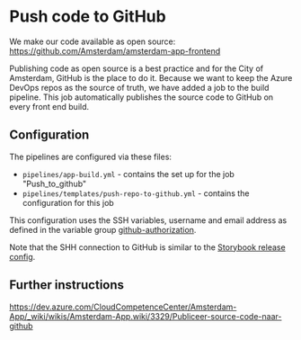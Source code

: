 # Push code to GitHub

We make our code available as open source: https://github.com/Amsterdam/amsterdam-app-frontend

Publishing code as open source is a best practice and for the City of Amsterdam, GitHub is the place to do it. Because we want to keep the Azure DevOps repos as the source of truth, we have added a job to the build pipeline. This job automatically publishes the source code to GitHub on every front end build.

## Configuration

The pipelines are configured via these files:

- `pipelines/app-build.yml` - contains the set up for the job "Push_to_github"
- `pipelines/templates/push-repo-to-github.yml` - contains the configuration for this job

This configuration uses the SSH variables, username and email address as defined in the variable group [github-authorization](https://dev.azure.com/CloudCompetenceCenter/Amsterdam-App/_library?itemType=VariableGroups).

Note that the SHH connection to GitHub is similar to the [Storybook release config](https://dev.azure.com/CloudCompetenceCenter/Amsterdam-App/_release?_a=releases&definitionId=3&view=mine).

## Further instructions

https://dev.azure.com/CloudCompetenceCenter/Amsterdam-App/_wiki/wikis/Amsterdam-App.wiki/3329/Publiceer-source-code-naar-github